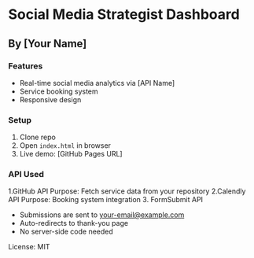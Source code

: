 # Social Media Strategist Dashboard
## By [Your Name]

### Features
- Real-time social media analytics via [API Name]
- Service booking system
- Responsive design

### Setup
1. Clone repo
2. Open `index.html` in browser
3. Live demo: [GitHub Pages URL]

### API Used
1.GitHub API
Purpose: Fetch service data from your repository
2.Calendly API
Purpose: Booking system integration
3. FormSubmit API
- Submissions are sent to your-email@example.com
- Auto-redirects to thank-you page
- No server-side code needed

License: MIT